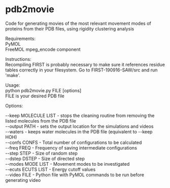 # pdb2movie
Code for generating movies of the most relevant movement modes of proteins from their PDB files, using rigidity clustering analysis


Requirements:     
PyMOL     
FreeMOL mpeg_encode component     
 
Instructions:      
Recompiling FIRST is probably necessary to make sure it references residue tables correctly in your filesystem. Go to FIRST-190916-SAW/src and run 'make'.    

Usage:     
python pdb2movie.py FILE [options]    
FILE is your desired PDB file    

Options:     

--keep MOLECULE LIST - stops the cleaning routine from removing the listed molecules from the PDB file     
--output PATH - sets the output location for the simulations and videos    
--waters - keeps water molecules in the PDB file (equivalent to --keep HOH)     
--confs CONFS -        Total number of configurations to be calculated     
--freq FREQ   -        Frequency of saving intermediate configurations        
--step STEP    -       Size of random step       
--dstep DSTEP    -     Size of directed step        
--modes MODE LIST -    Movement modes to be investigated           
--ecuts ECUTS LIST -   Energy cutoff values        
--video FILE        -  Python file with PyMOL commands to be run before generating video            

